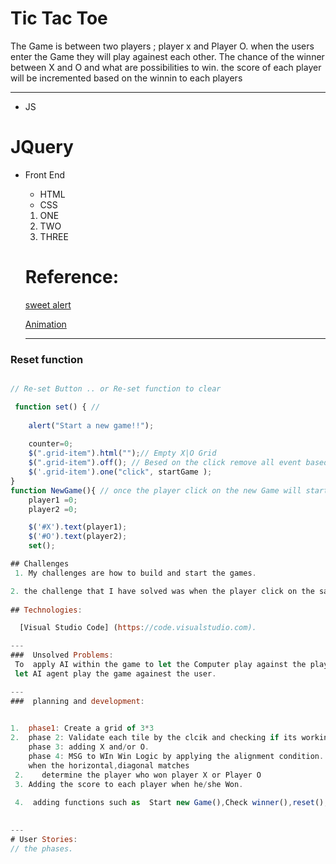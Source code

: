 <!-- Tic-Toc-Toe -->

<!--Introduction-->
# Tic Tac Toe  <name of the project >
The Game is between two players ; player x and Player O.
when the users enter the Game they will play againest each other.
The chance of the winner between X and O and what are possibilities to win.
the score of each player will be incremented based on the winnin to each players


---

<!--00 ## h2 #### h6 -->

<!-- unoreder list list-->

* JS
# JQuery
- Front End
    * HTML
    * CSS



    <!-- o rder list list -->
    1.  ONE
    2. TWO
    3. THREE

    <!-- links -->
    # Reference:

    [sweet alert](https://sweetalert.js.org)

    [Animation](https://daneden.github.io/animate.css/)

    ---

### Reset function
```js 

// Re-set Button .. or Re-set function to clear 

 function set() { // 
    
    alert("Start a new game!!");
    
    counter=0;
    $(".grid-item").html("");// Empty X|O Grid 
    $(".grid-item").off(); // Besed on the click remove all event based on the click to avoid double click.
    $('.grid-item').one("click", startGame );   
} 
function NewGame(){ // once the player click on the new Game will start a new Game from the beginning
    player1 =0;
    player2 =0; 

    $('#X').text(player1);
    $('#O').text(player2);
    set();

## Challenges 
 1. My challenges are how to build and start the games.

2. the challenge that I have solved was when the player click on the same tile it was fliping from X to O based on each click. so I used .one() methods and it works
  
## Technologies:

  [Visual Studio Code] (https://code.visualstudio.com).

---
###  Unsolved Problems:
 To  apply AI within the game to let the Computer play against the player. 
 let AI agent play the game againest the user.

---
###  planning and development: 
 

1.  phase1: Create a grid of 3*3 
2.  phase 2: Validate each tile by the clcik and checking if its working.
    phase 3: adding X and/or O.
    phase 4: MSG to WIn Win Logic by applying the alignment condition.
    when the horizontal,diagonal matches
 2.    determine the player who won player X or Player O 
 3. Adding the score to each player when he/she Won.
       
 4.  adding functions such as  Start new Game(),Check winner(),reset(),newGame().
    

---
# User Stories:
// the phases.




